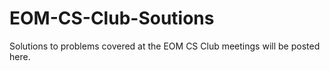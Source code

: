 # EOM-CS-Club-Soutions
Solutions to problems covered at the EOM CS Club meetings will be posted here.
